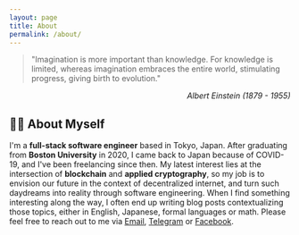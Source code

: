 ```yaml
---
layout: page
title: About
permalink: /about/
---
```


> "Imagination is more important than knowledge. For knowledge is limited, whereas imagination embraces the entire world, stimulating progress, giving birth to evolution."
<div style="text-align: right; font-style: italic;">Albert Einstein (1879 - 1955)</div>

## 👋🏼 About Myself

I'm a **full-stack software engineer** based in Tokyo, Japan. After graduating from **Boston University** in 2020, I came back to Japan because of COVID-19, and I've been freelancing since then. My latest interest lies at the intersection of **blockchain** and **applied cryptography**, so my job is to envision our future in the context of decentralized internet, and turn such daydreams into reality through software engineering. When I find something interesting along the way, I often end up writing blog posts contextualizing those topics, either in English, Japanese, formal languages or math. Please feel free to reach out to me via [Email](mailto:eng@seiya.work), [Telegram](https://t.me/seiya_kobayashi) or [Facebook](https://www.facebook.com/seiya.kb).
